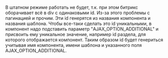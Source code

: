 В штатном режиме работать не будет, т.к. при этом битрикс оборачивает всё в div с одинаковыми id. Из-за этого проблемы с пагинацией и прочим. Эти id генерятся из названия компонента и названия шаблона. Чтобы все-таки сделать это id уникальными, в компонент надо подставить параметр "AJAX_OPTION_ADDITIONAL" и присвоить ему уникальное значение, например id раздела, для которого отображается компонент. Таким образом id будет генериться учитывая имя компонента, имени шаблона и указанного поля AJAX_OPTION_ADDITIONAL.